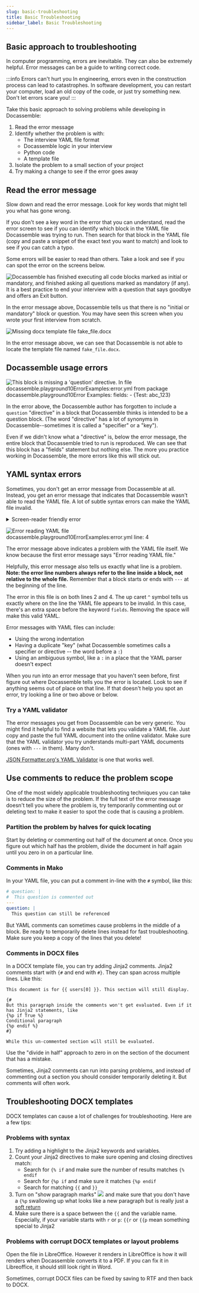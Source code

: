 ```yaml
---
slug: basic-troubleshooting
title: Basic Troubleshooting
sidebar_label: Basic Troubleshooting 
---
```


## Basic approach to troubleshooting

In computer programming, errors are inevitable. They can also be extremely helpful.
Error messages can be a guide to writing correct code.

:::info Errors can't hurt you 
In engineering, errors even in the construction
process can lead to catastrophes. In software development, you can restart your
computer, load an old copy of the code, or just try something new. 
Don't let errors scare you!
:::

Take this basic approach to solving problems while developing in Docassemble:

1. Read the error message
1. Identify whether the problem is with:
    - The interview YAML file format
    - Docassemble logic in your interview
    - Python code
    - A template file
1. Isolate the problem to a small section of your project
1. Try making a change to see if the error goes away

## Read the error message

Slow down and read the error message. Look for key words that might tell you what has gone wrong.

If you don't see a key word in the error that you can understand, read the error screen to see if you can identify which block in the YAML file Docassemble was trying to run. Then search for that block in the YAML file (copy and paste a snippet of the exact text you want to match) and look to see if you can catch a typo.

Some errors will be easier to read than others. Take a look and see if you can spot the error
on the screens below.

![Docassemble has finished executing all code blocks marked as initial or mandatory, and finished asking all questions marked as mandatory (if any). It is a best practice to end your interview with a question that says goodbye and offers an Exit button.](img/error_mandatory.png)

In the error message above, Docassemble tells us that there is no "initial or mandatory" block or question.
You may have seen this screen when you wrote your first interview from scratch.

![Missing docx template file fake_file.docx](img/error_missing_template.png)

In the error message above, we can see that Docassemble is not able to locate the template file named
`fake_file.docx`.

## Docassemble usage errors

![This block is missing a 'question' directive. In file docassemble.playground10ErrorExamples:error.yml from package docassemble.playground10Error Examples: fields: - {Test: abc_123}](img/error_missing_question.png)

In the error above, the Docassemble author has forgotten to include a `question` "directive" in a block that Docassemble thinks is intended to be a question block. (The word "directive" has a lot of synonyms in Docassemble--sometimes it is called a "specifier" or a "key").

Even if we didn't know what a "directive" is, below the error message, the entire block that Docassemble tried to run is reproduced. We can see that this block has a "fields" statement but nothing else. The more you practice working in Docassemble, the more errors like this will stick out.

## YAML syntax errors

Sometimes, you don't get an error message from Docassemble at all. Instead, you get an error message that indicates that Docassemble wasn't able to read the YAML file. A lot of subtle syntax errors can make the YAML file invalid.


<details><summary>Screen-reader friendly error</summary>
<p>

```
Error reading YAML file docassemble.playground10ErrorExamples:error.yml

Document source code was:

---

question: |
  Here is a test question
 fields:
  - Test: abc_123---

Error was:

while parsing a block mapping
  in "<unicode string>", line 2, column 1:
    question: |
    ^ (line: 2)
expected <block end>, but found '<block mapping start>'
  in "<unicode string>", line 4, column 2:
     fields:
     ^ (line: 4)
```

</p>
</details>

![Error reading YAML file docassemble.playground10ErrorExamples:error.yml line: 4](img/error_reading_yaml_file.png)

The error message above indicates a problem with the YAML file itself. We know
because the first error message says "Error reading YAML file."

Helpfully, this error message also tells us exactly what line is a problem.
**Note: the error line numbers always refer to the line inside a block, not
relative to the whole file.** Remember that a block starts or ends with `---` at
the beginning of the line.

The error in this file is on both lines 2 and 4. The up caret `^` symbol tells
us exactly where on the line the YAML file appears to be invalid. In this case,
there's an extra space before the keyword `fields`. Removing the space will make
this valid YAML.

Error messages with YAML files can include:

- Using the wrong indentation
- Having a duplicate "key" (what Docassemble sometimes calls a specifier or
  directive -- the word before a `:`)
- Using an ambiguous symbol, like a `:` in a place that the YAML parser doesn't
  expect

When you run into an error message that you haven't seen before, first figure
out where Docassemble tells you the error is located. Look to see if anything
seems out of place on that line. If that doesn't help you spot an error, try
looking a line or two above or below.

### Try a YAML validator

The error messages you get from Docassemble can be very generic. You might find
it helpful to find a website that lets you validate a YAML file. Just copy and
paste the full YAML document into the online validator. Make sure that the YAML
validator you try understands multi-part YAML documents (ones with `---` in
them). Many don't.

[JSON Formatter.org's YAML Validator](https://jsonformatter.org/yaml-validator)
is one that works well.

## Use comments to reduce the problem scope

One of the most widely applicable troubleshooting techniques you can take is
to reduce the size of the problem. If the full text of the error message doesn't 
tell you where the problem is, try temporarily commenting out or deleting text
to make it easier to spot the code that is causing a problem.


### Partition the problem by halves for quick locating

Start by deleting or commenting out half of the document at once. Once you figure
out which half has the problem, divide the document in half again until you zero
in on a particular line.

### Comments in Mako

In your YAML file, you can put a comment in-line with the `#` symbol, like
this:

```yaml
# question: |
#  This question is commented out
---
question: |
  This question can still be referenced
```

But YAML comments can sometimes cause problems in the middle of a block.
Be ready to temporarily delete lines instead for fast troubleshooting. Make
sure you keep a copy of the lines that you delete!

### Comments in DOCX files

In a DOCX template file, you can try adding Jinja2 comments. Jinja2 comments
start with `{#` and end with  `#}`. They can span across multiple lines. Like this:

```jinja2
This document is for {{ users[0] }}. This section will still display.

{#
But this paragraph inside the comments won't get evaluated. Even if it has Jinja2 statements, like
{%p if True %}
Conditional paragraph
{%p endif %}
#}

While this un-commented section will still be evaluated.
```

Use the "divide in half" approach to zero in on the section of the document that
has a mistake.

Sometimes, Jinja2 comments can run into parsing problems, and instead of commenting
out a section you should consider temporarily deleting it. But comments will often
work.

## Troubleshooting DOCX templates

DOCX templates can cause a lot of challenges for troubleshooting. Here are a few tips:

### Problems with syntax

1. Try adding a highlight to the Jinja2 keywords and variables.
1. Count your Jinja2 directives to make sure opening and closing directives match:
    - Search for `{% if` and make sure the number of results matches `{% endif`
    - Search for `{%p if` and make sure it matches `{%p endif`
    - Search for matching `{{` and `}}`
1. Turn on "show paragraph marks" ![](img/show_paragraph_marks.png) and make sure that
   you don't have a `{%p` swallowing up what looks like a new paragraph but is really
   just a [soft return](https://word.tips.net/T000170_Understanding_Hard_and_Soft_Returns.html)    
1. Make sure there is a space between the `{{` and the variable name. Especially, if your variable starts with `r` or `p`: `{{r` or `{{p` mean something special to Jinja2

### Problems with corrupt DOCX templates or layout problems

Open the file in LibreOffice. However it renders in LibreOffice is how it will
renders when Docassemble converts it to a PDF. If you can fix it in Libreoffice,
it should still look right in Word.

Sometimes, corrupt DOCX files can be fixed by saving to RTF and then back to DOCX.